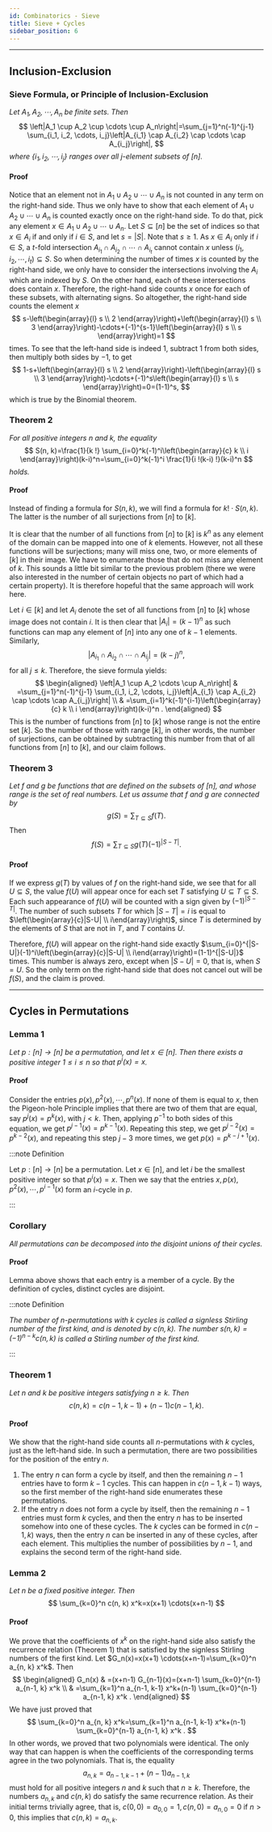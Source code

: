 ```yaml
---
id: Combinatorics - Sieve
title: Sieve + Cycles
sidebar_position: 6
---
```

---

## Inclusion-Exclusion

### Sieve Formula, or Principle of Inclusion-Exclusion

*Let $A_1, A_2, \cdots, A_n$ be finite sets. Then*
$$
\left|A_1 \cup A_2 \cup \cdots \cup A_n\right|=\sum_{j=1}^n(-1)^{j-1} \sum_{i_1, i_2, \cdots, i_j}\left|A_{i_1} \cap A_{i_2} \cap \cdots \cap A_{i_j}\right|,
$$
*where $\left\{i_1, i_2, \cdots, i_j\right\}$ ranges over all $j$-element subsets of $[n]$.*

#### Proof

Notice that an element not in $A_1 \cup A_2 \cup \cdots \cup A_n$ is not counted in any term on the right-hand side. Thus we only have to show that each element of $A_1 \cup A_2 \cup \cdots \cup A_n$ is counted exactly once on the right-hand side. To do that, pick any element $x \in A_1 \cup A_2 \cup \cdots \cup A_n$. Let $S \subseteq[n]$ be the set of indices so that $x \in A_i$ if and only if $i \in S$, and let $s=|S|$. Note that $s \geq 1$. As $x \in A_i$ only if $i \in S$, a $t$-fold intersection $A_{i_1} \cap A_{i_2} \cap \cdots \cap A_{i_t}$ cannot contain $x$ unless $\left(i_1, i_2, \cdots, i_t\right) \subseteq S$. So when determining the number of times $x$ is counted by the right-hand side, we only have to consider the intersections involving the $A_i$ which are indexed by $S$. On the other hand, each of these intersections does contain $x$. Therefore, the right-hand side counts $x$ once for each of these subsets, with alternating signs. So altogether, the right-hand side counts the element $x$
$$
s-\left(\begin{array}{l}
s \\
2
\end{array}\right)+\left(\begin{array}{l}
s \\
3
\end{array}\right)-\cdots+(-1)^{s-1}\left(\begin{array}{l}
s \\
s
\end{array}\right)=1
$$
times. To see that the left-hand side is indeed $1$, subtract $1$ from both sides, then multiply both sides by $-1$, to get
$$
1-s+\left(\begin{array}{l}
s \\
2
\end{array}\right)-\left(\begin{array}{l}
s \\
3
\end{array}\right)-\cdots+(-1)^s\left(\begin{array}{l}
s \\
s
\end{array}\right)=0=(1-1)^s,
$$
which is true by the Binomial theorem.

### Theorem 2

*For all positive integers $n$ and $k$, the equality*
$$
S(n, k)=\frac{1}{k !} \sum_{i=0}^k(-1)^i\left(\begin{array}{c}
k \\
i
\end{array}\right)(k-i)^n=\sum_{i=0}^k(-1)^i \frac{1}{i !(k-i) !}(k-i)^n
$$
*holds.*

#### Proof

Instead of finding a formula for $S(n, k)$, we will find a formula for $k ! \cdot S(n, k)$. The latter is the number of all surjections from $[n]$ to $[k]$.

It is clear that the number of all functions from $[n]$ to $[k]$ is $k^n$ as any element of the domain can be mapped into one of $k$ elements. However, not all these functions will be surjections; many will miss one, two, or more elements of $[k]$ in their image. We have to enumerate those that do not miss any element of $k$. This sounds a little bit similar to the previous problem (there we were also interested in the number of certain objects no part of which had a certain property). It is therefore hopeful that the same approach will work here.

Let $i \in[k]$ and let $A_i$ denote the set of all functions from $[n]$ to $[k]$ whose image does not contain $i$. It is then clear that $\left|A_i\right|=(k-1)^n$ as such functions can map any element of $[n]$ into any one of $k-1$ elements. Similarly,
$$
\left|A_{i_1} \cap A_{i_2} \cap \cdots \cap A_{i_j}\right|=(k-j)^n,
$$
for all $j \leq k$. Therefore, the sieve formula yields:
$$
\begin{aligned}
\left|A_1 \cup A_2 \cdots \cup A_n\right| & =\sum_{j=1}^n(-1)^{j-1} \sum_{i_1, i_2, \cdots, i_j}\left|A_{i_1} \cap A_{i_2} \cap \cdots \cap A_{i_j}\right| \\
& =\sum_{i=1}^k(-1)^{i-1}\left(\begin{array}{c}
k \\
i
\end{array}\right)(k-i)^n .
\end{aligned}
$$
This is the number of functions from $[n]$ to $[k]$ whose range is not the entire set $[k]$. So the number of those with range $[k]$, in other words, the number of surjections, can be obtained by subtracting this number from that of all functions from $[n]$ to $[k]$, and our claim follows.

### Theorem 3

*Let $f$ and $g$ be functions that are defined on the subsets of $[n]$, and whose range is the set of real numbers. Let us assume that $f$ and $g$ are connected by*
$$
g(S)=\sum_{T \subseteq S} f(T) .
$$
Then
$$
f(S)=\sum_{T \subseteq S} g(T)(-1)^{|S-T|} .
$$

#### Proof

If we express $g(T)$ by values of $f$ on the right-hand side, we see that for all $U \subseteq S$, the value $f(U)$ will appear once for each set $T$ satisfying $U \subseteq T \subseteq S$. Each such appearance of $f(U)$ will be counted with a sign given by $(-1)^{|S-T|}$. The number of such subsets $T$ for which $|S-T|=i$ is equal to $\left(\begin{array}{c}|S-U| \\ i\end{array}\right)$, since $T$ is determined by the elements of $S$ that are not in $T$, and $T$ contains $U$.

Therefore, $f(U)$ will appear on the right-hand side exactly $\sum_{i=0}^{|S-U|}(-1)^i\left(\begin{array}{c}|S-U| \\ i\end{array}\right)=(1-1)^{|S-U|}$ times. This number is always zero, except when $|S-U|=0$, that is, when $S=U$. So the only term on the right-hand side that does not cancel out will be $f(S)$, and the claim is proved.

---

## Cycles in Permutations

### Lemma 1

*Let $p:[n] \rightarrow[n]$ be a permutation, and let $x \in[n]$. Then there exists a positive integer $1 \leq i \leq n$ so that $p^i(x)=x$.*

#### Proof

Consider the entries $p(x), p^2(x), \cdots, p^n(x)$. If none of them is equal to $x$, then the Pigeon-hole Principle implies that there are two of them that are equal, say $p^j(x)=p^k(x)$, with $j<k$. Then, applying $p^{-1}$ to both sides of this equation, we get $p^{j-1}(x)=p^{k-1}(x)$. Repeating this step, we get $p^{j-2}(x)=p^{k-2}(x)$, and repeating this step $j-3$ more times, we get $p(x)=p^{k-j+1}(x)$.

:::note Definition

Let $p:[n] \rightarrow[n]$ be a permutation. Let $x \in[n]$, and let $i$ be the smallest positive integer so that $p^i(x)=x$. Then we say that the entries $x, p(x), p^2(x), \cdots, p^{i-1}(x)$ form an $i$-cycle in $p$.

:::

### Corollary

*All permutations can be decomposed into the disjoint unions of their cycles.*

#### Proof

Lemma above shows that each entry is a member of a cycle. By the definition of cycles, distinct cycles are disjoint.

:::note Definition

*The number of $n$-permutations with $k$ cycles is called a signless Stirling number of the first kind, and is denoted by $c(n, k)$. The number $s(n, k)=(-1)^{n-k} c(n, k)$ is called a Stirling number of the first kind.*

:::

### Theorem 1

*Let $n$ and $k$ be positive integers satisfying $n \geq k$. Then*
$$
c(n, k)=c(n-1, k-1)+(n-1) c(n-1, k) .
$$

#### Proof

We show that the right-hand side counts all $n$-permutations with $k$ cycles, just as the left-hand side. In such a permutation, there are two possibilities for the position of the entry $n$.

1. The entry $n$ can form a cycle by itself, and then the remaining $n-1$ entries have to form $k-1$ cycles. This can happen in $c(n-1, k-1)$ ways, so the first member of the right-hand side enumerates these permutations.
2. If the entry $n$ does not form a cycle by itself, then the remaining $n-1$ entries must form $k$ cycles, and then the entry $n$ has to be inserted somehow into one of these cycles. The $k$ cycles can be formed in $c(n-1, k)$ ways, then the entry $n$ can be inserted in any of these cycles, after each element. This multiplies the number of possibilities by $n-1$, and explains the second term of the right-hand side.

### Lemma 2

*Let $n$ be a fixed positive integer. Then*
$$
\sum_{k=0}^n c(n, k) x^k=x(x+1) \cdots(x+n-1)
$$

#### Proof

We prove that the coefficients of $x^k$ on the right-hand side also satisfy the recurrence relation (Theorem 1) that is satisfied by the signless Stirling numbers of the first kind.
Let $G_n(x)=x(x+1) \cdots(x+n-1)=\sum_{k=0}^n a_{n, k} x^k$. Then
$$
\begin{aligned}
G_n(x) & =(x+n-1) G_{n-1}(x)=(x+n-1) \sum_{k=0}^{n-1} a_{n-1, k} x^k \\
& =\sum_{k=1}^n a_{n-1, k-1} x^k+(n-1) \sum_{k=0}^{n-1} a_{n-1, k} x^k .
\end{aligned}
$$
We have just proved that
$$
\sum_{k=0}^n a_{n, k} x^k=\sum_{k=1}^n a_{n-1, k-1} x^k+(n-1) \sum_{k=0}^{n-1} a_{n-1, k} x^k .
$$
In other words, we proved that two polynomials were identical. The only way that can happen is when the coefficients of the corresponding terms agree in the two polynomials. That is, the equality
$$
a_{n, k}=a_{n-1, k-1}+(n-1) a_{n-1, k}
$$
must hold for all positive integers $n$ and $k$ such that $n \geq k$. Therefore, the numbers $a_{n, k}$ and $c(n, k)$ do satisfy the same recurrence relation. As their initial terms trivially agree, that is, $c(0,0)=a_{0,0}=1, c(n, 0)=a_{n, 0}=0$ if $n>0$, this implies that $c(n, k)=a_{n, k}$.